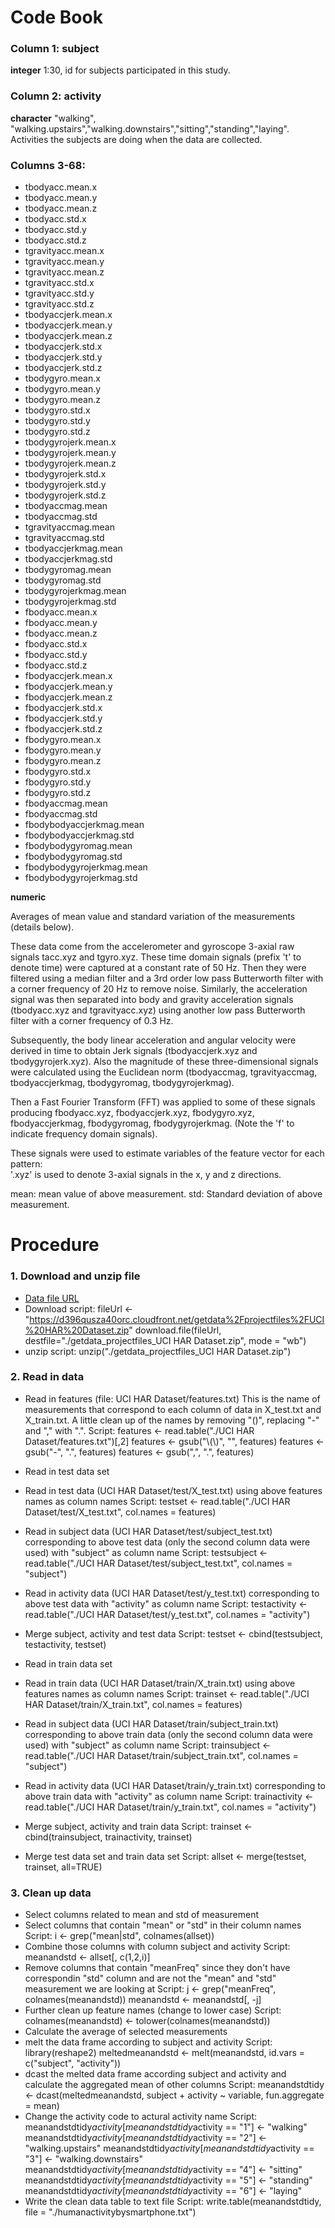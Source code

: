 Code Book
=========

### Column 1: subject
**integer**
1:30, id for subjects participated in this study.

### Column 2: activity
**character**
"walking", "walking.upstairs","walking.downstairs","sitting","standing","laying". Activities the subjects are doing when the data are collected.

### Columns 3-68:
* tbodyacc.mean.x          
* tbodyacc.mean.y          
* tbodyacc.mean.z          
* tbodyacc.std.x           
* tbodyacc.std.y           
* tbodyacc.std.z           
* tgravityacc.mean.x       
* tgravityacc.mean.y       
* tgravityacc.mean.z       
* tgravityacc.std.x        
* tgravityacc.std.y        
* tgravityacc.std.z        
* tbodyaccjerk.mean.x      
* tbodyaccjerk.mean.y      
* tbodyaccjerk.mean.z      
* tbodyaccjerk.std.x       
* tbodyaccjerk.std.y       
* tbodyaccjerk.std.z       
* tbodygyro.mean.x         
* tbodygyro.mean.y         
* tbodygyro.mean.z         
* tbodygyro.std.x          
* tbodygyro.std.y          
* tbodygyro.std.z          
* tbodygyrojerk.mean.x     
* tbodygyrojerk.mean.y     
* tbodygyrojerk.mean.z     
* tbodygyrojerk.std.x      
* tbodygyrojerk.std.y      
* tbodygyrojerk.std.z      
* tbodyaccmag.mean         
* tbodyaccmag.std          
* tgravityaccmag.mean      
* tgravityaccmag.std       
* tbodyaccjerkmag.mean     
* tbodyaccjerkmag.std      
* tbodygyromag.mean        
* tbodygyromag.std         
* tbodygyrojerkmag.mean    
* tbodygyrojerkmag.std     
* fbodyacc.mean.x          
* fbodyacc.mean.y          
* fbodyacc.mean.z          
* fbodyacc.std.x           
* fbodyacc.std.y           
* fbodyacc.std.z           
* fbodyaccjerk.mean.x      
* fbodyaccjerk.mean.y      
* fbodyaccjerk.mean.z      
* fbodyaccjerk.std.x       
* fbodyaccjerk.std.y       
* fbodyaccjerk.std.z       
* fbodygyro.mean.x         
* fbodygyro.mean.y         
* fbodygyro.mean.z         
* fbodygyro.std.x          
* fbodygyro.std.y          
* fbodygyro.std.z          
* fbodyaccmag.mean         
* fbodyaccmag.std          
* fbodybodyaccjerkmag.mean 
* fbodybodyaccjerkmag.std  
* fbodybodygyromag.mean    
* fbodybodygyromag.std     
* fbodybodygyrojerkmag.mean
* fbodybodygyrojerkmag.std 

**numeric**

Averages of mean value and standard variation of the measurements (details below). 

These data come from the accelerometer and gyroscope 3-axial raw signals tacc.xyz and tgyro.xyz. These time domain signals (prefix 't' to denote time) were captured at a constant rate of 50 Hz. Then they were filtered using a median filter and a 3rd order low pass Butterworth filter with a corner frequency of 20 Hz to remove noise. Similarly, the acceleration signal was then separated into body and gravity acceleration signals (tbodyacc.xyz and tgravityacc.xyz) using another low pass Butterworth filter with a corner frequency of 0.3 Hz. 

Subsequently, the body linear acceleration and angular velocity were derived in time to obtain Jerk signals (tbodyaccjerk.xyz and tbodygyrojerk.xyz). Also the magnitude of these three-dimensional signals were calculated using the Euclidean norm (tbodyaccmag, tgravityaccmag, tbodyaccjerkmag, tbodygyromag, tbodygyrojerkmag). 

Then a Fast Fourier Transform (FFT) was applied to some of these signals producing fbodyacc.xyz, fbodyaccjerk.xyz, fbodygyro.xyz, fbodyaccjerkmag, fbodygyromag, fbodygyrojerkmag. (Note the 'f' to indicate frequency domain signals). 

These signals were used to estimate variables of the feature vector for each pattern:  
'.xyz' is used to denote 3-axial signals in the x, y and z directions.

mean: mean value of above measurement.
std: Standard deviation of above measurement.

Procedure
=========

### 1. Download and unzip file
* [Data file URL](https://d396qusza40orc.cloudfront.net/getdata%2Fprojectfiles%2FUCI%20HAR%20Dataset.zip)
* Download script: 
fileUrl <- "https://d396qusza40orc.cloudfront.net/getdata%2Fprojectfiles%2FUCI%20HAR%20Dataset.zip"
download.file(fileUrl, destfile="./getdata_projectfiles_UCI HAR Dataset.zip", mode = "wb")
* unzip script: 
unzip("./getdata_projectfiles_UCI HAR Dataset.zip")

### 2. Read in data
* Read in features (file: UCI HAR Dataset/features.txt)
  This is the name of measurements that correspond to each column of data in X_test.txt and X_train.txt.
  A little clean up of the names by removing "()", replacing "-" and "," with ".".
  Script:
  features <- read.table("./UCI HAR Dataset/features.txt")[,2]
  features <- gsub("\\(\\)", "", features)
  features <- gsub("-", ".", features)
  features <- gsub(",", ".", features)
  
* Read in test data set
*    Read in test data (UCI HAR Dataset/test/X_test.txt) using above features names as column names
     Script: testset <- read.table("./UCI HAR Dataset/test/X_test.txt", col.names = features)
*    Read in subject data (UCI HAR Dataset/test/subject_test.txt) corresponding to above test data (only the second column data were used) with "subject" as column name
     Script: testsubject <- read.table("./UCI HAR Dataset/test/subject_test.txt", col.names = "subject")
*    Read in activity data (UCI HAR Dataset/test/y_test.txt) corresponding to above test data with "activity" as column name
     Script: testactivity <- read.table("./UCI HAR Dataset/test/y_test.txt", col.names = "activity")
*    Merge subject, activity and test data
     Script: testset <- cbind(testsubject, testactivity, testset)

* Read in train data set
*    Read in train data (UCI HAR Dataset/train/X_train.txt) using above features names as column names
     Script: trainset <- read.table("./UCI HAR Dataset/train/X_train.txt", col.names = features)
*    Read in subject data (UCI HAR Dataset/train/subject_train.txt) corresponding to above train data (only the second column data were used) with "subject" as column name
     Script: trainsubject <- read.table("./UCI HAR Dataset/train/subject_train.txt", col.names = "subject")
*    Read in activity data (UCI HAR Dataset/train/y_train.txt) corresponding to above train data with "activity" as column name
     Script: trainactivity <- read.table("./UCI HAR Dataset/train/y_train.txt", col.names = "activity")
*    Merge subject, activity and train data
     Script: trainset <- cbind(trainsubject, trainactivity, trainset)

* Merge test data set and train data set
  Script: allset <- merge(testset, trainset, all=TRUE)

### 3. Clean up data
* Select columns related to mean and std of measurement
*    Select columns that contain "mean" or "std" in their column names
     Script: i <- grep("mean|std", colnames(allset))
*    Combine those columns with column subject and activity
     Script: meanandstd <- allset[, c(1,2,i)]
*    Remove columns that contain "meanFreq" since they don't have correspondin "std" column and are not the "mean" and "std" measurement we are looking at
     Script: 
	 j <- grep("meanFreq", colnames(meanandstd))
	 meanandstd <- meanandstd[, -j]
* Further clean up feature names (change to lower case)
  Script: colnames(meanandstd) <- tolower(colnames(meanandstd))
* Calculate the average of selected measurements
*    melt the data frame according to subject and activity
     Script: 
	 library(reshape2)
	 meltedmeanandstd <- melt(meanandstd, id.vars = c("subject", "activity"))
*	 dcast the melted data frame according subject and activity and calculate the aggregated mean of other columns
     Script: meanandstdtidy <- dcast(meltedmeanandstd, subject + activity ~ variable, fun.aggregate = mean)
* Change the activity code to actural activity name
  Script:
  meanandstdtidy$activity[meanandstdtidy$activity == "1"] <- "walking"
  meanandstdtidy$activity[meanandstdtidy$activity == "2"] <- "walking.upstairs"
  meanandstdtidy$activity[meanandstdtidy$activity == "3"] <- "walking.downstairs"
  meanandstdtidy$activity[meanandstdtidy$activity == "4"] <- "sitting"
  meanandstdtidy$activity[meanandstdtidy$activity == "5"] <- "standing"
  meanandstdtidy$activity[meanandstdtidy$activity == "6"] <- "laying"
* Write the clean data table to text file
  Script: write.table(meanandstdtidy, file = "./humanactivitybysmartphone.txt")
  





